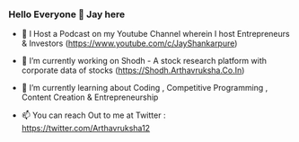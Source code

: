 ### Hello Everyone 👋 Jay here

- 🎤 I Host a Podcast on my Youtube Channel wherein I host Entrepreneurs & Investors (https://www.youtube.com/c/JayShankarpure)

- 🔭 I’m currently working on Shodh - A stock research platform with corporate data of stocks (https://Shodh.Arthavruksha.Co.In)

- 🌱 I’m currently learning about Coding , Competitive Programming , Content Creation & Entrepreneurship

- 📫 You can reach Out to me at Twitter : https://twitter.com/Arthavruksha12




